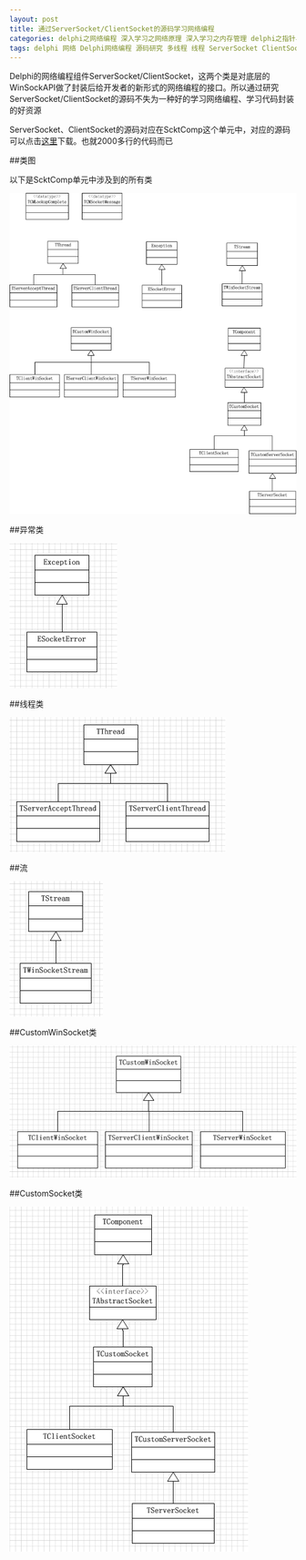```yaml
---
layout: post
title: 通过ServerSocket/ClientSocket的源码学习网络编程
categories: delphi之网络编程 深入学习之网络原理 深入学习之内存管理 delphi之指针与内存 好资源之学习资源 delphi之多线程
tags: delphi 网络 Delphi网络编程 源码研究 多线程 线程 ServerSocket ClientSocket socket 事件
---
```


Delphi的网络编程组件ServerSocket/ClientSocket，这两个类是对底层的WinSockAPI做了封装后给开发者的新形式的网络编程的接口。所以通过研究ServerSocket/ClientSocket的源码不失为一种好的学习网络编程、学习代码封装的好资源

ServerSocket、ClientSocket的源码对应在ScktComp这个单元中，对应的源码可以点击[这里](../download/20170103/ScktComp.rar)下载。也就2000多行的代码而已

##类图

以下是ScktComp单元中涉及到的所有类

![image](../media/image/2017-01-03/class.png)

##异常类

![image](../media/image/2017-01-03/Exception.png)

##线程类

![image](../media/image/2017-01-03/thread.png)

##流

![image](../media/image/2017-01-03/stream.png)

##CustomWinSocket类

![image](../media/image/2017-01-03/CustomWinSocket.png)

##CustomSocket类

![image](../media/image/2017-01-03/CustomSocket.png)